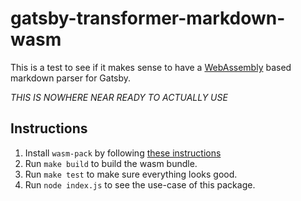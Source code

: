# gatsby-transformer-markdown-wasm

This is a test to see if it makes sense to have a [WebAssembly](https://webassembly.org/) based markdown parser for Gatsby.

*THIS IS NOWHERE NEAR READY TO ACTUALLY USE*

## Instructions

1) Install `wasm-pack` by following [these instructions](https://rustwasm.github.io/wasm-pack/installer/)
2) Run `make build` to build the wasm bundle.
3) Run `make test` to make sure everything looks good.
4) Run `node index.js` to see the use-case of this package.
